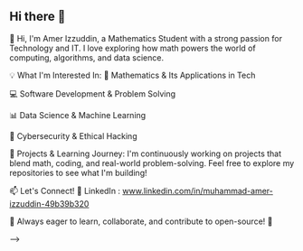## Hi there 👋
👋 Hi, I'm Amer Izzuddin, a Mathematics Student with a strong passion for Technology and IT. I love exploring how math powers the world of computing, algorithms, and data science.

💡 What I'm Interested In:
🔢 Mathematics & Its Applications in Tech

💻 Software Development & Problem Solving

📊 Data Science & Machine Learning

🔐 Cybersecurity & Ethical Hacking

🚀 Projects & Learning Journey:
I'm continuously working on projects that blend math, coding, and real-world problem-solving. Feel free to explore my repositories to see what I'm building!

📫 Let's Connect!
🔗 LinkedIn : www.linkedin.com/in/muhammad-amer-izzuddin-49b39b320

📍 Always eager to learn, collaborate, and contribute to open-source! 🚀

-->
